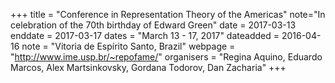 +++
title = "Conference in Representation Theory of the Americas"
note="In celebration of the 70th birthday of Edward Green"
date = 2017-03-13
enddate = 2017-03-17
dates = "March 13 - 17, 2017"
dateadded = 2016-04-16
note = "Vitoria de Espírito Santo, Brazil"
webpage = "http://www.ime.usp.br/~repofame/"
organisers = "Regina Aquino, Eduardo Marcos, Alex Martsinkovsky, Gordana Todorov, Dan Zacharia"
+++
